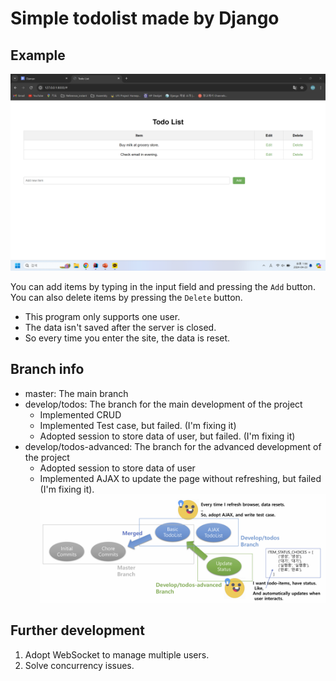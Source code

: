 # Simple todolist made by Django

## Example
![img.png](readmeAssets%2Fimg.png)

You can add items by typing in the input field and pressing the `Add` button.\
You can also delete items by pressing the `Delete` button.
- This program only supports one user.
- The data isn't saved after the server is closed.
- So every time you enter the site, the data is reset.


## Branch info
- master: The main branch
- develop/todos: The branch for the main development of the project
    - Implemented CRUD
    - Implemented Test case, but failed. (I'm fixing it)
    - Adopted session to store data of user, but failed. (I'm fixing it)
- develop/todos-advanced: The branch for the advanced development of the project
    - Adopted session to store data of user
    - Implemented AJAX to update the page without refreshing, but failed (I'm fixing it).
![branch.png](readmeAssets%2Fbranch.png)

## Further development
1. Adopt WebSocket to manage multiple users.
2. Solve concurrency issues.